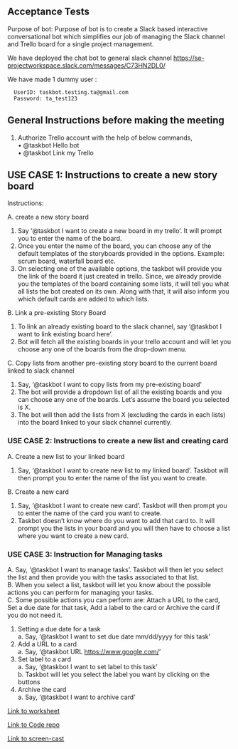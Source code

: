 ## Acceptance Tests

Purpose of bot: Purpose of bot is to create a Slack based interactive conversational bot which simplifies our job of managing the Slack channel and Trello board for a single project management.

We have deployed the chat bot to general slack channel https://se-projectworkspace.slack.com/messages/C73HN2DL0/   

We have made 1 dummy user :   

      UserID: taskbot.testing.ta@gmail.com
      Password: ta_test123

## General Instructions before making the meeting

1. Authorize Trello account with the help of below commands,   
 • @taskbot Hello bot   
 • @taskbot Link my Trello


## USE CASE 1: Instructions to create a new story board 

Instructions:

A. create a new story board   
   1. Say ‘@taskbot I want to create a new board in my trello’. It will prompt you to enter the name of the board.      
   2. Once you enter the name of the board, you can choose any of the default templates of the storyboards provided in the options. Example: scrum board, waterfall board etc.   
   3. On selecting one of the available options, the taskbot will provide you the link of the board it just created in trello. Since, we already provide you the templates of the board containing some lists, it will tell you what all lists the bot created on its own. Along with that, it will also inform you which default cards are added to which lists.   
   
B. Link a pre-existing Story Board   
   1.	To link an already existing board to the slack channel, say ‘@taskbot I want to link existing board here’.   
   2.	Bot will fetch all the existing boards in your trello account and will let you choose any one of the boards from the drop-down menu.   
   
C. Copy lists from another pre-existing story board to the current board linked to slack channel   
   1.	Say, ‘@taskbot I want to copy lists from my pre-existing board'   
   2.	The bot will provide a dropdown list of all the existing boards and you can choose any one of the boards. Let’s assume the board you selected is X.   
   3. The bot will then add the lists from X (excluding the cards in each lists) into the board linked to your slack channel currently.   

### USE CASE 2: Instructions to create a new list and creating card 

A. Create a new list to your linked board   
   1. Say, ‘@taskbot I want to create new list to my linked board’. Taskbot will then prompt you to enter the name of the list you want to create.   

B. Create a new card   
   1. Say, ‘@taskbot I want to create new card’. Taskbot will then prompt you to enter the name of the card you want to create.   
   2. Taskbot doesn’t know where do you want to add that card to. It will prompt you the lists in your board and you will then have to choose a list where you want to create a new card.   


### USE CASE 3: Instruction for Managing tasks

A. Say, ‘@taskbot I want to manage tasks’. Taskbot will then let you select the list and then provide you with the tasks associated to that list.   
B. When you select a list, taskbot will let you know about the possible actions you can perform for managing your tasks.    
C. Some possible actions you can perform are: Attach a URL to the card, Set a due date for that task, Add a label to the card or Archive the card if you do not need it.   

1. Setting a due date for a task   
  a. Say, ‘@taskbot I want to set due date mm/dd/yyyy for this task’   
2. Add a URL to a card   
  a. Say, ‘@taskbot URL <https://www.google.com/>’   
3. Set label to a card   
  a. Say, ‘@taskbot I want to set label to this task’   
  b. Taskbot will let you select the label you want by clicking on the buttons   
4. Archive the card   
  a. Say, ‘@taskbot I want to archive card’   

[Link to worksheet](https://github.ncsu.edu/asoni3/CSC510-Project/blob/master/task_track.md)

[Link to Code repo](https://github.ncsu.edu/asoni3/CSC510-Project/tree/milestone_deployment)

[Link to screen-cast](https://youtu.be/QOSo87upimw)
